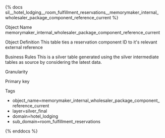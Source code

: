 {% docs sil__hotel_lodging__room_fulfillment_reservations__memorymaker_internal_wholesaler_package_component_reference_current %}

Object Name
memorymaker_internal_wholesaler_package_component_reference_current

Object Definition
This table ties a reservation component ID to it's relevant external reference

Business Rules
This is a silver table generated using the silver intermediate tables as source by considering the latest data.

Granularity

Primary key

Tags
- object_name=memorymaker_internal_wholesaler_package_component_reference_current
- layer=silver_final
- domain=hotel_lodging
- sub_domain=room_fulfillment_reservations

{% enddocs %}